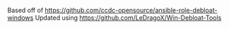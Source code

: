 Based off of https://github.com/ccdc-opensource/ansible-role-debloat-windows
Updated using https://github.com/LeDragoX/Win-Debloat-Tools
